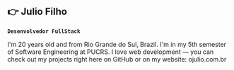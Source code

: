 ## 👉 Julio Filho

**`Desenvolvedor FullStack`**

I'm 20 years old and from Rio Grande do Sul, Brazil. I'm in my 5th semester of Software Engineering at PUCRS. I love web development — you can check out my projects right here on GitHub or on my website: ojulio.com.br
